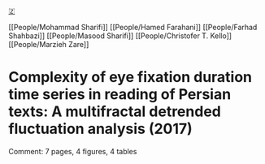 [🇿](zotero://select/library/items/UMHNUBWG)

[[People/Mohammad Sharifi]] [[People/Hamed Farahani]] [[People/Farhad Shahbazi]] [[People/Masood Sharifi]] [[People/Christofer T. Kello]] [[People/Marzieh Zare]] 
# Complexity of eye fixation duration time series in reading of Persian texts: A multifractal detrended fluctuation analysis (2017)

Comment: 7 pages, 4 figures, 4 tables

